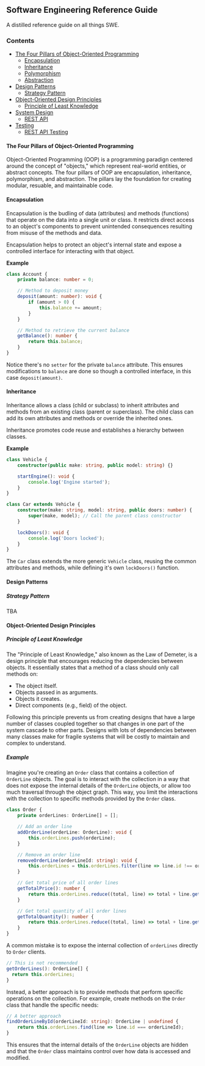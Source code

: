 ## Software Engineering Reference Guide
A distilled reference guide on all things SWE.
### Contents
- [The Four Pillars of Object-Oriented Programming](#the-four-pillars-of-object-oriented-programming)
  - [Encapsulation](#encapsulation)
  - [Inheritance](#inheritance)
  - [Polymorphism](#polymorphism)
  - [Abstraction](#abstraction)
- [Design Patterns](#design-patterns)
  - [Strategy Pattern](#strategy-pattern)
- [Object-Oriented Design Principles](#object-oriented-design-principles)
  - [Principle of Least Knowledge](#principle-of-least-knowledge)
- [System Design](#system-design)
  - [REST API](#rest-api)
- [Testing](#testing)
  - [REST API Testing](#rest-api-testing)

#### The Four Pillars of Object-Oriented Programming
Object-Oriented Programming (OOP) is a programming paradign centered around the concept of "objects," which represent real-world entities, or abstract concepts. The four pillars of OOP are encapsulation, inheritance, polymorphism, and abstraction. The pillars lay the foundation for creating modular, resuable, and maintainable code.
#### Encapsulation
Encapsulation is the budling of data (attributes) and methods (functions) that operate on the data into a single unit or class. It restricts direct access to an object's components to prevent unintended consequences resulting from misuse of the methods and data. 

Encapsulation helps to protect an object's internal state and expose a controlled interface for interacting with that object.

**Example**
```typescript
class Account {
    private balance: number = 0;

    // Method to deposit money
    deposit(amount: number): void {
        if (amount > 0) {
            this.balance += amount;
        }
    }

    // Method to retrieve the current balance
    getBalance(): number {
        return this.balance;
    }
}
```
Notice there's no `setter` for the private `balance` attribute. This ensures modifications to `balance` are done so though a controlled interface, in this case `deposit(amount)`.
#### Inheritance
Inheritance allows a class (child or subclass) to inherit attributes and methods from an existing class (parent or superclass). The child class can add its own attributes and methods or override the inherited ones.

Inheritance promotes code reuse and establishes a hierarchy between classes.

**Example**
```typescript
class Vehicle {
    constructor(public make: string, public model: string) {}

    startEngine(): void {
        console.log('Engine started');
    }
}

class Car extends Vehicle {
    constructor(make: string, model: string, public doors: number) {
        super(make, model); // Call the parent class constructor
    }

    lockDoors(): void {
        console.log('Doors locked');
    }
}
```
The `Car` class extends the more generic `Vehicle` class, reusing the common attributes and methods, while defining it's own `lockDoors()` function.

#### Design Patterns
##### Strategy Pattern
TBA
#### Object-Oriented Design Principles
##### Principle of Least Knowledge
The "Principle of Least Knowledge," also known as the Law of Demeter, is a design principle that encourages reducing the dependencies between objects. It essentially states that a method of a class should only call methods on:
- The object itself.
- Objects passed in as arguments.
- Objects it creates.
- Direct components (e.g., field) of the object.

Following this principle prevents us from creating designs that have a large number of classes coupled together so that changes in one part of the system cascade to other parts. Designs with lots of dependencies between many classes make for fragile systems that will be costly to maintain and complex to understand.

##### Example
Imagine you're creating an `Order` class that contains a collection of `OrderLine` objects. The goal is to interact with the collection in a way that does not expose the internal details of the `OrderLine` objects, or allow too much traversal through the object graph. This way, you limit the interactions with the collection to specific methods provided by the `Order` class.
```typescript
class Order {
    private orderLines: OrderLine[] = [];

    // Add an order line
    addOrderLine(orderLine: OrderLine): void {
        this.orderLines.push(orderLine);
    }

    // Remove an order line
    removeOrderLine(orderLineId: string): void {
        this.orderLines = this.orderLines.filter(line => line.id !== orderLineId);
    }

    // Get total price of all order lines
    getTotalPrice(): number {
        return this.orderLines.reduce((total, line) => total + line.getPrice(), 0);
    }

    // Get total quantity of all order lines
    getTotalQuantity(): number {
        return this.orderLines.reduce((total, line) => total + line.getQuantity(), 0);
    }
}
```
A common mistake is to expose the internal collection of `orderLines` directly to `Order` clients.
```typescript
// This is not recommended
getOrderLines(): OrderLine[] {
  return this.orderLines;
}
```
Instead, a better approach is to provide methods that perform specific operations on the collection. For example, create methods on the `Order` class that handle the specific needs:
```typescript
// A better approach
findOrderLineById(orderLineId: string): OrderLine | undefined {
    return this.orderLines.find(line => line.id === orderLineId);
}
```
This ensures that the internal details of the `OrderLine` objects are hidden and that the `Order` class maintains control over how data is accessed and modified.
